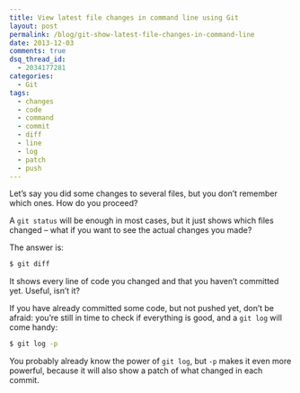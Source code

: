 ```yaml
---
title: View latest file changes in command line using Git
layout: post
permalink: /blog/git-show-latest-file-changes-in-command-line
date: 2013-12-03
comments: true
dsq_thread_id:
  - 2034177281
categories:
  - Git
tags:
  - changes
  - code
  - command
  - commit
  - diff
  - line
  - log
  - patch
  - push
---
```


<p>
  Let&#8217;s say you did some changes to several files, but you don&#8217;t remember which ones. How do you proceed?
</p>

<p>
  A <code>git status</code> will be enough in most cases, but it just shows which files changed &#8211; what if you want to see the actual changes you made?
</p>

<p>
  The answer is:
</p>

``` bash
$ git diff
```

<p>
  It shows every line of code you changed and that you haven&#8217;t committed yet. Useful, isn&#8217;t it?
</p>

<p>
  If you have already committed some code, but not pushed yet, don&#8217;t be afraid: you&#8217;re still in time to check if everything is good, and a <code>git log</code> will come handy:
</p>

``` bash
$ git log -p
```

<p>
  You probably already know the power of <code>git log</code>, but <code>-p</code> makes it even more powerful, because it will also show a patch of what changed in each commit.
</p>
